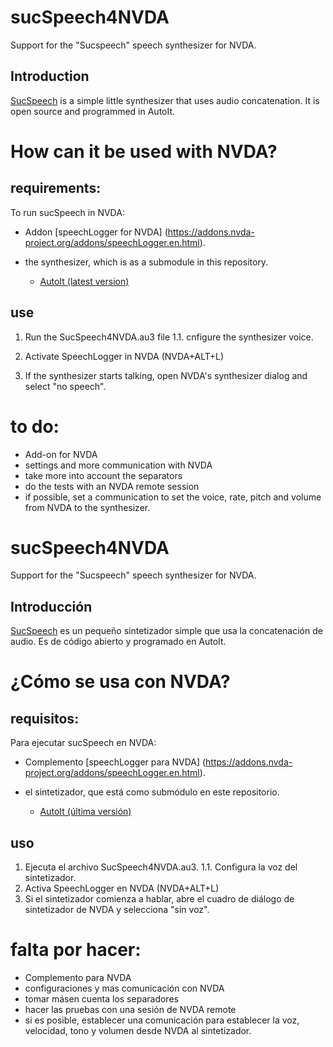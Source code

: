 # sucSpeech4NVDA
Support for the "Sucspeech" speech synthesizer for NVDA.

## Introduction

[SucSpeech](https://github.com/rmcpantoja/SucSpeech) is a simple little synthesizer that uses audio concatenation. It is open source and programmed in AutoIt.

# How can it be used with NVDA?

## requirements:

To run sucSpeech in NVDA:

* Addon [speechLogger for NVDA] (https://addons.nvda-project.org/addons/speechLogger.en.html).

* the synthesizer, which is as a submodule in this repository.
  * [AutoIt (latest version)](https://www.autoitscript.com/site/autoit/downloads/)

## use

1. Run the SucSpeech4NVDA.au3 file
 1.1. cnfigure the synthesizer voice.

2. Activate SpeechLogger in NVDA (NVDA+ALT+L)
3. If the synthesizer starts talking, open NVDA's synthesizer dialog and select "no speech".

# to do:

* Add-on for NVDA
* settings and more communication with NVDA
* take more into account the separators
* do the tests with an NVDA remote session
* if possible, set a communication to set the voice, rate, pitch and volume from NVDA to the synthesizer.

# sucSpeech4NVDA
Support for the "Sucspeech" speech synthesizer for NVDA.

## Introducción

[SucSpeech](https://github.com/rmcpantoja/SucSpeech) es un pequeño sintetizador simple que usa la concatenación de audio. Es de código abierto y programado en AutoIt.

# ¿Cómo se usa con NVDA?

## requisitos:

Para ejecutar sucSpeech en NVDA:

* Complemento [speechLogger para NVDA] (https://addons.nvda-project.org/addons/speechLogger.en.html).

* el sintetizador, que está como submódulo en este repositorio.
	* [AutoIt (última versión)](https://www.autoitscript.com/site/autoit/downloads/)

## uso

1. Ejecuta el archivo SucSpeech4NVDA.au3.
	1.1. Configura la voz del sintetizador.
2. Activa SpeechLogger en NVDA (NVDA+ALT+L)
3. Si el sintetizador comienza a hablar, abre el cuadro de diálogo de sintetizador de NVDA y selecciona "sin voz".

# falta por hacer:

* Complemento para NVDA
* configuraciones y mas comunicación con NVDA
* tomar másen cuenta los separadores
* hacer las pruebas con una sesión de NVDA remote
* si es posible, establecer una comunicación para establecer la voz, velocidad, tono y volumen desde NVDA al sintetizador.
